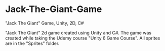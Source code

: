 # Jack-The-Giant-Game
"Jack The Giant" Game, Unity, 2D, C#  


"Jack The Giant" 2d game created using Unity and C#. The game was created while taking the Udemy course "Unity 6 Game Course". All sprites are in the "Sprites" folder.
